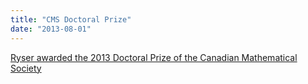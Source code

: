 ```yaml
---
title: "CMS Doctoral Prize"
date: "2013-08-01"
---
```


[Ryser awarded the 2013 Doctoral Prize of the Canadian Mathematical Society](http://cms.math.ca/MediaReleases/2013/doctoral)
